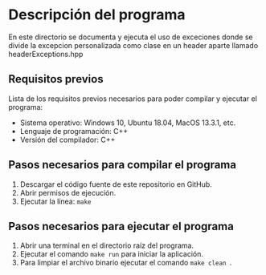 # Descripción del programa

En este directorio se documenta y ejecuta el uso de exceciones donde se divide la excepcion personalizada como clase en un header aparte llamado headerExceptions.hpp 

## Requisitos previos

Lista de los requisitos previos necesarios para poder compilar y ejecutar el programa:

- Sistema operativo: Windows 10, Ubuntu 18.04, MacOS 13.3.1, etc.
- Lenguaje de programación: C++
- Versión del compilador: C++

## Pasos necesarios para compilar el programa

1. Descargar el código fuente de este repositorio en GitHub.
2. Abrir permisos de ejecución.
3. Ejecutar la línea: `make`

## Pasos necesarios para ejecutar el programa

1. Abrir una terminal en el directorio raíz del programa.
2. Ejecutar el comando `make run` para iniciar la aplicación.
3. Para limpiar el archivo binario ejecutar el comando `make clean `.

